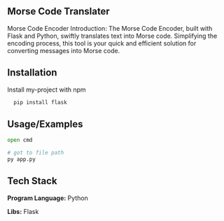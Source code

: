 
## Morse Code Translater 


Morse Code Encoder Introduction: The Morse Code Encoder, built with Flask and Python, swiftly translates text into Morse code. Simplifying the encoding process, this tool is your quick and efficient solution for converting messages into Morse code.


## Installation

Install my-project with npm

```bash
  pip install flask
```
    
## Usage/Examples

```python
open cmd

# got to file path 
py app.py
```


## Tech Stack

**Program Language:** Python

**Libs:** Flask

